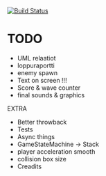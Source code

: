 [![Build Status](https://travis-ci.org/Jylhis/proto.svg?branch=master)](https://travis-ci.org/Jylhis/proto)
# TODO
- UML relaatiot
- loppuraportti
- enemy spawn
- Text on screen !!!
- Score & wave counter
- final sounds & graphics

EXTRA
- Better throwback
- Tests
- Async things
- GameStateMachine -> Stack
- player acceleration smooth
- collision box size
- Creadits

